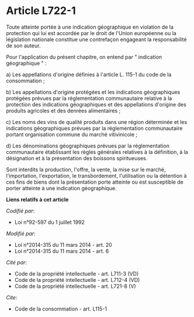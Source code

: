 # Article L722-1

Toute atteinte portée à une indication géographique en violation de la protection qui lui est accordée par le droit de
l'Union européenne ou la législation nationale constitue une contrefaçon engageant la responsabilité de son auteur.

Pour l'application du présent chapitre, on entend par " indication géographique " : 

a) Les appellations d'origine définies à l'article L. 115-1 du code de la consommation ; 

b) Les appellations d'origine protégées et les indications géographiques protégées prévues par la réglementation
communautaire relative à la protection des indications géographiques et des appellations d'origine des produits agricoles et
des denrées alimentaires ; 

c) Les noms des vins de qualité produits dans une région déterminée et les indications géographiques prévues par la
réglementation communautaire portant organisation commune du marché vitivinicole ; 

d) Les dénominations géographiques prévues par la réglementation communautaire établissant les règles générales relatives à
la définition, à la désignation et à la présentation des boissons spiritueuses.

Sont interdits la production, l'offre, la vente, la mise sur le marché, l'importation, l'exportation, le transbordement,
l'utilisation ou la détention à ces fins de biens dont la présentation porte atteinte ou est susceptible de porter atteinte à
une indication géographique.

**Liens relatifs à cet article**

_Codifié par_:

  - Loi n°92-597 du 1 juillet 1992

_Modifié par_:

  - Loi n°2014-315 du 11 mars 2014 - art. 20
  - Loi n°2014-315 du 11 mars 2014 - art. 6

_Cité par_:

  - Code de la propriété intellectuelle - art. L711-3 (VD)
  - Code de la propriété intellectuelle - art. L712-4 (VD)
  - Code de la propriété intellectuelle - art. L721-8 (V)

_Cite_:

  - Code de la consommation - art. L115-1
